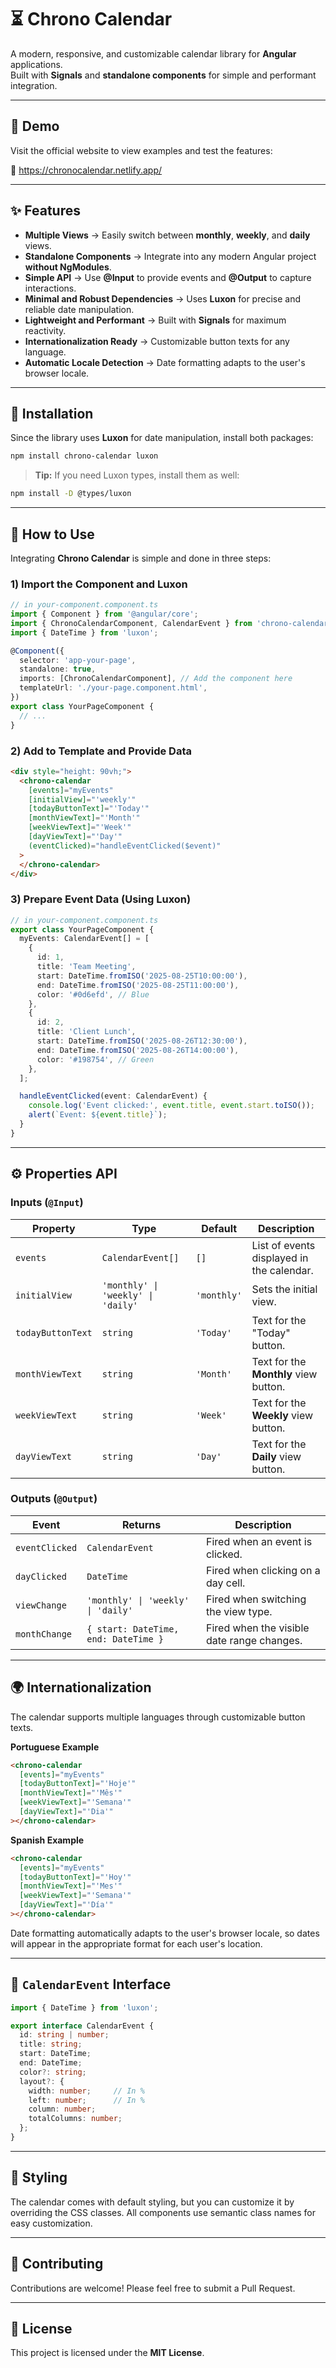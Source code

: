 # ⏳ Chrono Calendar

A modern, responsive, and customizable calendar library for **Angular** applications.  
Built with **Signals** and **standalone components** for simple and performant integration.

---

## 🎥 Demo

Visit the official website to view examples and test the features:

🔗 https://chronocalendar.netlify.app/

---

## ✨ Features

- **Multiple Views** → Easily switch between **monthly**, **weekly**, and **daily** views.
- **Standalone Components** → Integrate into any modern Angular project **without NgModules**.
- **Simple API** → Use **@Input** to provide events and **@Output** to capture interactions.
- **Minimal and Robust Dependencies** → Uses **Luxon** for precise and reliable date manipulation.
- **Lightweight and Performant** → Built with **Signals** for maximum reactivity.
- **Internationalization Ready** → Customizable button texts for any language.
- **Automatic Locale Detection** → Date formatting adapts to the user's browser locale.

---

## 💾 Installation

Since the library uses **Luxon** for date manipulation, install both packages:

```bash
npm install chrono-calendar luxon
```

> **Tip:** If you need Luxon types, install them as well:
```bash
npm install -D @types/luxon
```

---

## 🚀 How to Use

Integrating **Chrono Calendar** is simple and done in three steps:

### 1) Import the Component and Luxon

```typescript
// in your-component.component.ts
import { Component } from '@angular/core';
import { ChronoCalendarComponent, CalendarEvent } from 'chrono-calendar';
import { DateTime } from 'luxon';

@Component({
  selector: 'app-your-page',
  standalone: true,
  imports: [ChronoCalendarComponent], // Add the component here
  templateUrl: './your-page.component.html',
})
export class YourPageComponent {
  // ...
}
```

### 2) Add to Template and Provide Data

```html
<div style="height: 90vh;">
  <chrono-calendar
    [events]="myEvents"
    [initialView]="'weekly'"
    [todayButtonText]="'Today'"
    [monthViewText]="'Month'"
    [weekViewText]="'Week'"
    [dayViewText]="'Day'"
    (eventClicked)="handleEventClicked($event)"
  >
  </chrono-calendar>
</div>
```

### 3) Prepare Event Data (Using Luxon)

```typescript
// in your-component.component.ts
export class YourPageComponent {
  myEvents: CalendarEvent[] = [
    {
      id: 1,
      title: 'Team Meeting',
      start: DateTime.fromISO('2025-08-25T10:00:00'),
      end: DateTime.fromISO('2025-08-25T11:00:00'),
      color: '#0d6efd', // Blue
    },
    {
      id: 2,
      title: 'Client Lunch',
      start: DateTime.fromISO('2025-08-26T12:30:00'),
      end: DateTime.fromISO('2025-08-26T14:00:00'),
      color: '#198754', // Green
    },
  ];

  handleEventClicked(event: CalendarEvent) {
    console.log('Event clicked:', event.title, event.start.toISO());
    alert(`Event: ${event.title}`);
  }
}
```

---

## ⚙️ Properties API

### Inputs (`@Input`)

| Property            | Type                                 | Default     | Description                                   |
|---------------------|--------------------------------------|-------------|-----------------------------------------------|
| `events`            | `CalendarEvent[]`                    | `[]`        | List of events displayed in the calendar.     |
| `initialView`       | `'monthly' \| 'weekly' \| 'daily'`   | `'monthly'` | Sets the initial view.                        |
| `todayButtonText`   | `string`                             | `'Today'`   | Text for the "Today" button.                  |
| `monthViewText`     | `string`                             | `'Month'`   | Text for the **Monthly** view button.         |
| `weekViewText`      | `string`                             | `'Week'`    | Text for the **Weekly** view button.          |
| `dayViewText`       | `string`                             | `'Day'`     | Text for the **Daily** view button.           |

### Outputs (`@Output`)

| Event                | Returns                              | Description                                      |
|----------------------|--------------------------------------|--------------------------------------------------|
| `eventClicked`       | `CalendarEvent`                      | Fired when an event is clicked.                  |
| `dayClicked`         | `DateTime`                           | Fired when clicking on a day cell.               |
| `viewChange`         | `'monthly' \| 'weekly' \| 'daily'`   | Fired when switching the view type.              |
| `monthChange`        | `{ start: DateTime, end: DateTime }` | Fired when the visible date range changes.       |

---

## 🌍 Internationalization

The calendar supports multiple languages through customizable button texts.

**Portuguese Example**

```html
<chrono-calendar
  [events]="myEvents"
  [todayButtonText]="'Hoje'"
  [monthViewText]="'Mês'"
  [weekViewText]="'Semana'"
  [dayViewText]="'Dia'"
></chrono-calendar>
```

**Spanish Example**

```html
<chrono-calendar
  [events]="myEvents"
  [todayButtonText]="'Hoy'"
  [monthViewText]="'Mes'"
  [weekViewText]="'Semana'"
  [dayViewText]="'Día'"
></chrono-calendar>
```

Date formatting automatically adapts to the user's browser locale, so dates will appear in the appropriate format for each user's location.

---

## 📅 `CalendarEvent` Interface

```typescript
import { DateTime } from 'luxon';

export interface CalendarEvent {
  id: string | number;
  title: string;
  start: DateTime;
  end: DateTime;
  color?: string;
  layout?: {
    width: number;     // In %
    left: number;      // In %
    column: number;
    totalColumns: number;
  };
}
```

---

## 🎨 Styling

The calendar comes with default styling, but you can customize it by overriding the CSS classes. All components use semantic class names for easy customization.

---

## 🤝 Contributing

Contributions are welcome! Please feel free to submit a Pull Request.

---

## 📄 License

This project is licensed under the **MIT License**.
